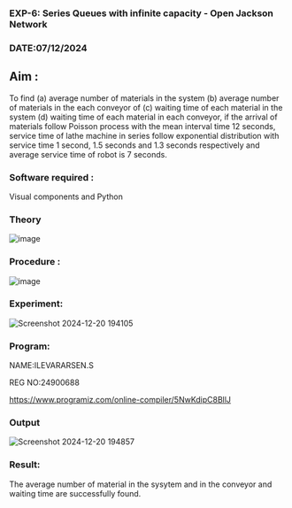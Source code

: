 ### EXP-6: Series Queues with infinite capacity - Open Jackson Network

### DATE:07/12/2024

## Aim :
To find (a) average number of materials in the system (b) average number of materials in the each conveyor of (c) waiting time of each material in the system (d) waiting time of each material in each conveyor, if the arrival  of materials follow Poisson process with the mean interval time 12 seconds, service time of  lathe machine in series follow exponential distribution  with service time  1 second, 1.5 seconds and 1.3 seconds respectively and average service time of robot is 7 seconds.

### Software required :
Visual components and Python

### Theory

![image](https://user-images.githubusercontent.com/103921593/203239736-7b81f599-71a8-4ae7-b63e-5d98acd9ea54.png)


### Procedure :

![image](https://user-images.githubusercontent.com/103921593/203239789-bc870dce-6727-487b-a0e2-4fc3f5114889.png)


### Experiment:
![Screenshot 2024-12-20 194105](https://github.com/user-attachments/assets/da7ad2c5-3138-461f-908b-f9f85b95cfff)

### Program:

NAME:ILEVARARSEN.S

REG NO:24900688

https://www.programiz.com/online-compiler/5NwKdipC8BllJ
### Output
![Screenshot 2024-12-20 194857](https://github.com/user-attachments/assets/e02ecd1f-d57d-4a24-9d9d-4184888caa48)

### Result:
The average number of material in the sysytem and in the conveyor and waiting time are successfully found.

